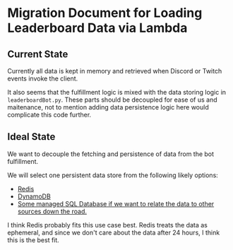 # Migration Document for Loading Leaderboard Data via Lambda

## Current State

Currently all data is kept in memory and retrieved when Discord or Twitch events invoke the client.

It also seems that the fulfillment logic is mixed with the data storing logic in `leaderboardBot.py`. These parts should be decoupled for ease of us and maitenance, not to mention adding data persistence logic here would complicate this code further.

## Ideal State

We want to decouple the fetching and persistence of data from the bot fulfillment.

We will select one persistent data store from the following likely options:

- [Redis](https://aws.amazon.com/redis/)
- [DynamoDB](https://aws.amazon.com/dynamodb/)
- [Some managed SQL Database if we want to relate the data to other sources down the road.](https://aws.amazon.com/rds/)

I think Redis probably fits this use case best. Redis treats the data as ephemeral, and since we don't care about the data after 24 hours, I think this is the best fit.
